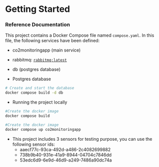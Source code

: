 # Getting Started

### Reference Documentation

This project contains a Docker Compose file named `compose.yaml`.
In this file, the following services have been defined:
* co2monitoringapp (main service)
* rabbitmq: [`rabbitmq:latest`](https://hub.docker.com/_/rabbitmq)
* db (postgres database)

* Postgres database
```sh
# Create and start the database
docker compose build -d db
```

* Running the project locally

```sh
#Create the docker image
docker compose build
```

```sh
#Create the docker image
docker compose up co2monitoringapp
```

* This project includes 3 sensors for testing purpose, you can use the following sensor ids:
  * aaecf77c-93ca-492d-a486-2c4082699882
  * 738b9b40-931e-41a9-8944-04704c7846dd
  * 53edc6d9-6e9d-46d9-a249-7486a90dc74a
